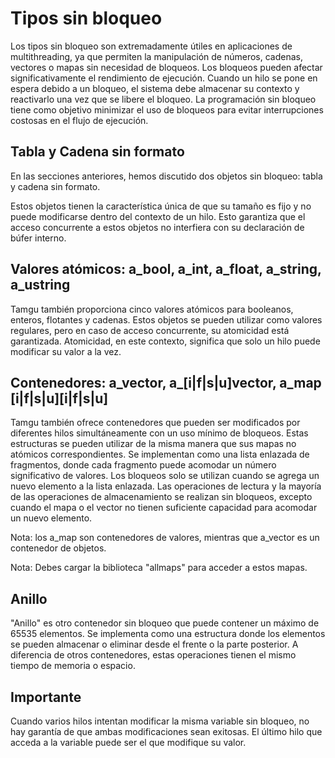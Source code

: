 # Tipos sin bloqueo

Los tipos sin bloqueo son extremadamente útiles en aplicaciones de multithreading, ya que permiten la manipulación de números, cadenas, vectores o mapas sin necesidad de bloqueos. Los bloqueos pueden afectar significativamente el rendimiento de ejecución. Cuando un hilo se pone en espera debido a un bloqueo, el sistema debe almacenar su contexto y reactivarlo una vez que se libere el bloqueo. La programación sin bloqueo tiene como objetivo minimizar el uso de bloqueos para evitar interrupciones costosas en el flujo de ejecución.

## Tabla y Cadena sin formato

En las secciones anteriores, hemos discutido dos objetos sin bloqueo: tabla y cadena sin formato.

Estos objetos tienen la característica única de que su tamaño es fijo y no puede modificarse dentro del contexto de un hilo. Esto garantiza que el acceso concurrente a estos objetos no interfiera con su declaración de búfer interno.

## Valores atómicos: a_bool, a_int, a_float, a_string, a_ustring

Tamgu también proporciona cinco valores atómicos para booleanos, enteros, flotantes y cadenas. Estos objetos se pueden utilizar como valores regulares, pero en caso de acceso concurrente, su atomicidad está garantizada. Atomicidad, en este contexto, significa que solo un hilo puede modificar su valor a la vez.

## Contenedores: a_vector, a_[i|f|s|u]vector, a_map [i|f|s|u][i|f|s|u]

Tamgu también ofrece contenedores que pueden ser modificados por diferentes hilos simultáneamente con un uso mínimo de bloqueos. Estas estructuras se pueden utilizar de la misma manera que sus mapas no atómicos correspondientes. Se implementan como una lista enlazada de fragmentos, donde cada fragmento puede acomodar un número significativo de valores. Los bloqueos solo se utilizan cuando se agrega un nuevo elemento a la lista enlazada. Las operaciones de lectura y la mayoría de las operaciones de almacenamiento se realizan sin bloqueos, excepto cuando el mapa o el vector no tienen suficiente capacidad para acomodar un nuevo elemento.

Nota: los a_map son contenedores de valores, mientras que a_vector es un contenedor de objetos.

Nota: Debes cargar la biblioteca "allmaps" para acceder a estos mapas.

## Anillo

"Anillo" es otro contenedor sin bloqueo que puede contener un máximo de 65535 elementos. Se implementa como una estructura donde los elementos se pueden almacenar o eliminar desde el frente o la parte posterior. A diferencia de otros contenedores, estas operaciones tienen el mismo tiempo de memoria o espacio.

## Importante

Cuando varios hilos intentan modificar la misma variable sin bloqueo, no hay garantía de que ambas modificaciones sean exitosas. El último hilo que acceda a la variable puede ser el que modifique su valor.